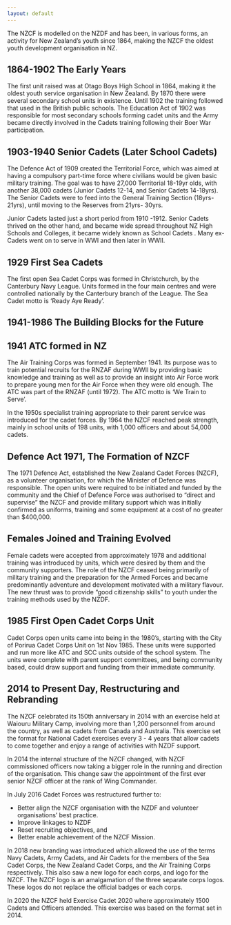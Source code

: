 ```yaml
---
layout: default
---
```


The NZCF is modelled on the NZDF and has been, in various forms, an activity for New Zealand’s youth since 1864, making the NZCF the oldest youth development organisation in NZ. 

## 1864-1902 The Early Years
The first unit raised was at Otago Boys High School in 1864, making it the oldest youth service organisation in New Zealand. By 1870 there were several secondary school units in existence. Until 1902 the training followed that used in the British public schools. The Education Act of 1902 was responsible for most secondary schools forming cadet units and the Army became directly involved in the Cadets training following their Boer War participation.

## 1903-1940 Senior Cadets (Later School Cadets)
The Defence Act of 1909 created the Territorial Force, which was aimed at having a compulsory part-time force where civilians would be given basic military training. The goal was to have 27,000 Territorial 18-19yr olds, with another 38,000 cadets (Junior Cadets 12-14, and Senior Cadets 14-18yrs). The Senior Cadets were to feed into the General Training Section (18yrs-21yrs), until moving to the Reserves from 21yrs- 30yrs.

Junior Cadets lasted just a short period from 1910 -1912. Senior Cadets thrived on the other hand, and became wide spread throughout NZ High Schools and Colleges, it became widely known as School Cadets . Many ex-Cadets went on to serve in WWI and then later in WWII. 

## 1929 First Sea Cadets
The first open Sea Cadet Corps was formed in Christchurch, by the Canterbury Navy League. Units formed in the four main centres and were controlled nationally by the Canterbury branch of the League. The Sea Cadet motto is ‘Ready Aye Ready’.

## 1941-1986 The Building Blocks for the Future

## 1941 ATC formed in NZ
The Air Training Corps was formed in September 1941. Its purpose was to train potential recruits for the RNZAF during WWII by providing basic knowledge and training as well as to provide an insight into Air Force work to prepare young men for the Air Force when they were old enough. The ATC was part of the RNZAF (until 1972). The ATC motto is ‘We Train to Serve’.

In the 1950s specialist training appropriate to their parent service was introduced for the cadet forces. By 1964 the NZCF reached peak strength, mainly in school units of 198 units, with 1,000 officers and about 54,000 cadets.

## Defence Act 1971, The Formation of NZCF
The 1971 Defence Act, established the New Zealand Cadet Forces (NZCF), as a volunteer organisation, for which the Minister of Defence was responsible. The open units were required to be initiated and funded by the community and the Chief of Defence Force was authorised to “direct and supervise” the NZCF and provide military support which was initially confirmed as uniforms, training and some equipment at a cost of no greater than $400,000.

## Females Joined and Training Evolved
Female cadets were accepted from approximately 1978 and additional training was introduced by units, which were desired by them and the community supporters. The role of the NZCF ceased being primarily of military training and the preparation for the Armed Forces and became predominantly adventure and development motivated with a military flavour. The new thrust was to provide “good citizenship skills” to youth under the training methods used by the NZDF. 

## 1985 First Open Cadet Corps Unit
Cadet Corps open units came into being in the 1980’s, starting with the City of Porirua Cadet Corps Unit on 1st Nov 1985. These units were supported and run more like ATC and SCC units outside of the school system. The units were complete with parent support committees, and being community based, could draw support and funding from their immediate community.

## 2014 to Present Day, Restructuring and Rebranding
The NZCF celebrated its 150th anniversary in 2014 with an exercise held at Waiouru Military Camp, involving more than 1,200 personnel from around the country, as well as cadets from Canada and Australia. This exercise set the format for National Cadet exercises every 3 - 4 years that allow cadets to come together and enjoy a range of activities with NZDF support.

In 2014 the internal structure of the NZCF changed, with NZCF commissioned officers now taking a bigger role in the running and direction of the organisation. This change saw the appointment of the first ever senior NZCF officer at the rank of Wing Commander.

In July 2016 Cadet Forces was restructured further to:
- Better align the NZCF organisation with the NZDF and volunteer organisations’ best practice.
- Improve linkages to NZDF
- Reset recruiting objectives, and
- Better enable achievement of the NZCF Mission.

In 2018 new branding was introduced which allowed the use of the terms Navy Cadets, Army Cadets, and Air Cadets for the members of the Sea Cadet Corps, the New Zealand Cadet Corps, and the Air Training Corps respectively. This also saw a new logo for each corps, and logo for the NZCF. The NZCF logo is an amalgamation of the three separate corps logos. These logos do not replace the official badges or each corps. 

In 2020 the NZCF held Exercise Cadet 2020 where approximately 1500 Cadets and Officers attended. This exercise was based on the format set in 2014. 
